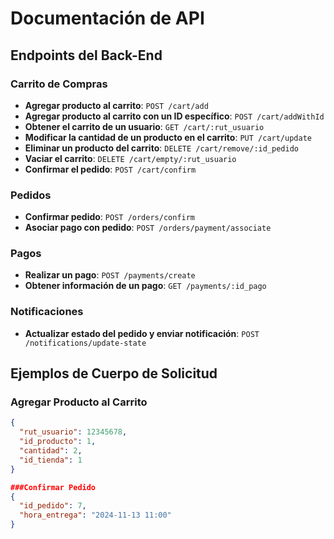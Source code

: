 # Documentación de API

## Endpoints del Back-End

### Carrito de Compras
- **Agregar producto al carrito**: `POST /cart/add`
- **Agregar producto al carrito con un ID específico**: `POST /cart/addWithId`
- **Obtener el carrito de un usuario**: `GET /cart/:rut_usuario`
- **Modificar la cantidad de un producto en el carrito**: `PUT /cart/update`
- **Eliminar un producto del carrito**: `DELETE /cart/remove/:id_pedido`
- **Vaciar el carrito**: `DELETE /cart/empty/:rut_usuario`
- **Confirmar el pedido**: `POST /cart/confirm`

### Pedidos
- **Confirmar pedido**: `POST /orders/confirm`
- **Asociar pago con pedido**: `POST /orders/payment/associate`

### Pagos
- **Realizar un pago**: `POST /payments/create`
- **Obtener información de un pago**: `GET /payments/:id_pago`

### Notificaciones
- **Actualizar estado del pedido y enviar notificación**: `POST /notifications/update-state`

## Ejemplos de Cuerpo de Solicitud

### Agregar Producto al Carrito
```json
{
  "rut_usuario": 12345678,
  "id_producto": 1,
  "cantidad": 2,
  "id_tienda": 1
}

###Confirmar Pedido
{
  "id_pedido": 7,
  "hora_entrega": "2024-11-13 11:00"
}
